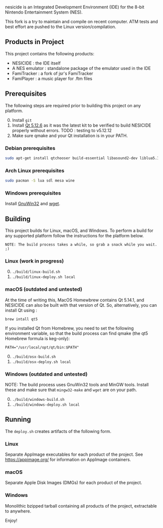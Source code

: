 nesicide is an Integrated Development Environment (IDE) for the 8-bit Nintendo Entertainment System (NES).

This fork is a try to maintain and compile on recent computer. ATM tests and best effort are pushed to the Linux version/compilation.

## Products in Project

This project contains the following products:

* NESICIDE : the IDE itself
* A NES emulator : standalone package of the emulator used in the IDE
* FamiTracker : a fork of jsr's FamiTracker
* FamiPlayer : a music player for .ftm files

## Prerequisites

The following steps are required prior to building this project on any platform.

0. Install `git`
1. Install [Qt 5.12.6](http://download.qt.io/archive/qt/5.12/5.12.6/) as it was the latest kit to be verified to build NESICIDE properly without errors.
   TODO : testing to v5.12.12
2. Make sure qmake and your Qt installation is in your PATH.


### Debian prerequisites

```sh
sudo apt-get install qtchooser build-essential libasound2-dev liblua5.1-dev libsdl1.2-dev libgl1-mesa-dev 
```

### Arch Linux prerequisites

```sh
sudo pacman -S lua sdl mesa wine
```

### Windows prerequisites

Install [GnuWin32](https://sourceforge.net/projects/getgnuwin32/) and [wget](http://gnuwin32.sourceforge.net/packages/wget.htm).

## Building

This project builds for Linux, macOS, and Windows. To perform a build for any supported platform follow the instructions for the platform below.

`NOTE: The build process takes a while, so grab a snack while you wait. ;)`

### Linux (work in progress)

0. `./build/linux-build.sh`
1. `./build/linux-deploy.sh local`

### macOS (outdated and untested)
At the time of writing this, MacOS Homewbrew contains Qt 5.14.1, and NESICIDE can also be built with that version of Qt. 
So, alternatively, you can install Qt using :

   ```
   brew intall qt5
   ```
If you installed Qt from Homebrew, you need to set the following environment variable, so that the build process can find qmake (the qt5 Homebrew formula is keg-only):

```
PATH="/usr/local/opt/qt/bin:$PATH"
```

0. `./build/osx-build.sh`
1. `./build/osx-deploy.sh local`

### Windows (outdated and untested)

NOTE: The build process uses GnuWin32 tools and MinGW tools. Install these and make sure that `mingw32-make` and `wget` are on your path.

0. `./build/windows-build.sh`
1. `./build/windows-deploy.sh local`

## Running

The `deploy.sh` creates artifacts of the following form.

### Linux

Separate AppImage executables for each product of the project. See https://appimage.org/ for information on AppImage containers.

### macOS

Separate Apple Disk Images (DMGs) for each product of the project.

### Windows

Monolithic bzipped tarball containing all products of the project, extractable to anywhere.

Enjoy!
